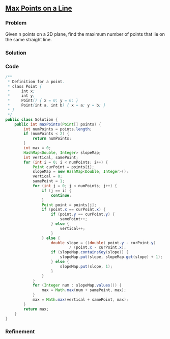 ## [Max Points on a Line](https://leetcode.com/problems/max-points-on-a-line/)

### Problem

Given n points on a 2D plane, find the maximum number of points that lie on the same straight line.

### Solution


### Code

``` Java
/**
 * Definition for a point.
 * class Point {
 *     int x;
 *     int y;
 *     Point() { x = 0; y = 0; }
 *     Point(int a, int b) { x = a; y = b; }
 * }
 */
public class Solution {
	public int maxPoints(Point[] points) {
		int numPoints = points.length;
		if (numPoints < 2) {
			return numPoints;
		}
		int max = 0;
		HashMap<Double, Integer> slopeMap;
		int vertical, samePoint;
		for (int i = 0; i < numPoints; i++) {
			Point curPoint = points[i];
			slopeMap = new HashMap<Double, Integer>();
			vertical = 0;
			samePoint = 1;
			for (int j = 0; j < numPoints; j++) {
				if (j == i) {
					continue;
				}
				Point point = points[j];
				if (point.x == curPoint.x) {
					if (point.y == curPoint.y) {
						samePoint++;
					} else {
						vertical++;
					}
				} else {
					double slope = ((double) point.y - curPoint.y)
							/ (point.x - curPoint.x);
					if (slopeMap.containsKey(slope)) {
						slopeMap.put(slope, slopeMap.get(slope) + 1);
					} else {
						slopeMap.put(slope, 1);
					}
				}
			}
			for (Integer num : slopeMap.values()) {
				max = Math.max(num + samePoint, max);
			}
			max = Math.max(vertical + samePoint, max);
		}
		return max;
	}
}
```

### Refinement
